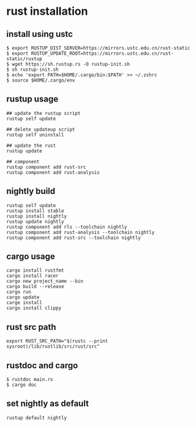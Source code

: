# rust installation

## install using ustc

``` shell
$ export RUSTUP_DIST_SERVER=https://mirrors.ustc.edu.cn/rust-static
$ export RUSTUP_UPDATE_ROOT=https://mirrors.ustc.edu.cn/rust-static/rustup
$ wget https://sh.rustup.rs -O rustup-init.sh
$ sh rustup-init.sh
$ echo 'export PATH=$HOME/.cargo/bin:$PATH' >> ~/.zshrc
$ source $HOME/.cargo/env
```

## rustup usage

``` shell
## update the rustup script
rustup self update

## delete updateup script
rustup self uninstall

## update the rust
rustup update

## component
rustup component add rust-src
rustup component add rust-analysis

```

## nightly build

``` shell
rustup self update
rustup install stable
rustup install nightly
rustup update nightly
rustup component add rls --toolchain nightly
rustup component add rust-analysis --toolchain nightly
rustup component add rust-src --toolchain nightly
```

## cargo usage

``` shell
cargo install rustfmt
cargo install racer
cargo new project_name --bin
cargo build --release
cargo run
cargo update
carge install
cargo install clippy
```

## rust src path

``` shell
export RUST_SRC_PATH="$(rustc --print sysroot)/lib/rustlib/src/rust/src"
```

## rustdoc and cargo

``` shell
$ rustdoc main.rs
$ cargo doc
```

## set nightly as default

``` shell
rustup default nightly
```
